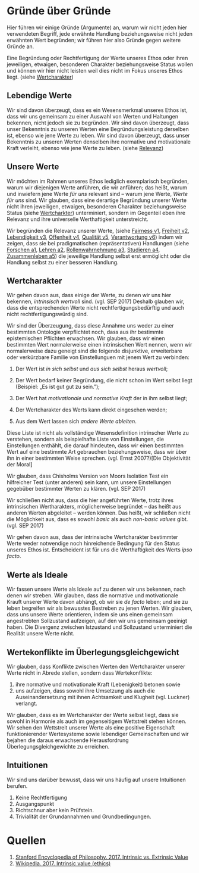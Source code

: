 <!---
   NAME - The NAME of this project is:
ethos

  FILE - The FILENAME of the current file is:
/v5.md

  CREATION - This project was CREATED on:
2017-01-28-16:15:00 UTC

  MODIFICATION - This project was last MODIFIED on:
2017-01-28-16:15:00 UTC

  VERSION - The current VERSION of this project is:
<git-commit-hash>-2017-01-28-16:15:00 UTC

  CREATOR(S) - This project was CREATED by:
Michael Czechowski, Martin Maga

  CONTACT - You can CONTACT the creator(s) or developer(s) of this project at:
E-Mail: mail@martinmaga.de

  COPYRIGHT - The COPYRIGHT holder of this project is:
COPYRIGHT (c) 2016 Martin Maga

  LICENSE - This project is LICENSED under the following license:
Martin Maga 2016 CC BY-SA 4.0 https://creativecommons.org

  SUBFILE – This is a SUBFILE! For more INFORMATION on this project go to:
/README.md
--->

# Gründe über Gründe
Hier führen wir einige Gründe (Argumente) an, warum wir nicht jeden hier verwendeten Begriff, jede erwähnte Handlung beziehungsweise nicht jeden erwähnten Wert begründen; wir führen hier also Gründe gegen weitere Gründe an.

Eine Begründung oder Rechtfertigung der Werte unseres Ethos oder ihren jeweiligen, etwaigen, besonderen Charakter beziehungsweise Status wollen und können wir hier nicht leisten weil dies nicht im Fokus unseres Ethos liegt. (siehe [Wertcharakter](#wertcharakter))

## Lebendige Werte
Wir sind davon überzeugt, dass es ein Wesensmerkmal unseres Ethos ist, dass wir uns gemeinsam zu einer Auswahl von Werten und Haltungen bekennen, nicht jedoch sie zu begründen.
Wir sind davon überzeugt, dass unser Bekenntnis zu unseren Werten eine Begründungsleistung derselben ist, ebenso wie jene Werte zu leben.
Wir sind davon überzeugt, dass unser Bekenntnis zu unseren Werten denselben ihre normative und motivationale Kraft verleiht, ebenso wie jene Werte zu leben.
(siehe [Relevanz](#relevanz))

## Unsere Werte
Wir möchten im Rahmen unseres Ethos lediglich exemplarisch begründen, warum wir diejenigen Werte anführen, die wir anführen; das heißt, warum und inwiefern jene Werte *für uns* relevant sind – warum jene Werte, *Werte für uns* sind.
Wir glauben, dass eine derartige Begründung unserer Werte nicht ihren jeweiligen, etwaigen, besonderen Charakter beziehungsweise Status (siehe [Wertcharkter](#wertcharakter)) unterminiert, sondern im Gegenteil eben ihre Relevanz und ihre universelle Werthaftigkeit unterstreicht.

Wir begründen die Relevanz unserer Werte,
(siehe [Fairness v1](/../contents/values/v1_fairness.md),
[Freiheit v2](../contents/values/v2_freedom.md),
[Lebendigkeit v3](../contents/values/v3_liveliness.md),
[Offenheit v4](../contents/values/v4_openness.md),
[Qualität v5](../contents/values/v5_quality.md),
[Verantwortung v6](../contents/values/v6_responsibility.md))
indem wir zeigen, dass sie bei pradigmatischen (repräsentativen) Handlungen
(siehe [Forschen a1](../contents/actions/a1_research.md),
[Lehren a2](../contents/actions/a2_teach.md),
[Rollenwahrnehmung a3](../contents/actions/a3_roles.md),
[Studieren a4](../contents/actions/a4_study.md),
[Zusammenleben a5](../contents/actions/a5_live.md))
die jeweilige Handlung selbst erst ermöglicht oder die Handlung selbst zu einer besseren Handlung.





<!---
Nicht Was sonder Wie!
--->

<!---
One thought too many. Es geht um die richtigen Gründe.
--->

## Wertcharakter
Wir gehen davon aus, dass einige der Werte, zu denen wir uns hier bekennen, *intrinsisch wertvoll* sind. (vgl. SEP 2017)
Deshalb glauben wir, dass die entsprechenden Werte nicht rechtfertigungsbedürftig und auch nicht rechtfertigungswürdig sind.

Wir sind der Überzeugung, dass diese Annahme uns weder zu einer bestimmten Ontologie verpflichtet noch, dass aus ihr bestimmte epistemischen Pflichten erwachsen.
Wir glauben, dass wir einen bestimmten Wert normalerweise einen intrinsischen Wert nennen, wenn wir normalerweise dazu geneigt sind die folgende disjunktive, erweiterbare oder verkürzbare Familie von Einstellunguen mit jenem Wert zu verbinden:

1. Der Wert ist *in sich selbst* und *aus sich selbst* heraus *wertvoll*;

2. Der Wert bedarf keiner Begründung, die nicht schon im Wert selbst liegt (Beispiel: „Es ist gut gut zu sein.”);

3. Der Wert hat *motivationale und normative Kraft* der in ihm selbst liegt;

4. Der Wertcharakter des Werts kann direkt eingesehen werden;

5. Aus dem Wert lassen sich *andere Werte ableiten*.

Diese Liste ist nicht als vollständige Wesensdefinition intrinscher Werte zu verstehen, sondern als beispielhafte Liste von Einstellungen, die Einstellungen enthählt, die darauf hindeuten, dass wir einen bestimmten Wert auf eine bestimmte Art gebrauchen beziehungsweise, dass wir über ihn in einer bestimmten Weise sprechen. (vgl. Ernst 2007?)[Die Objektivität der Moral]

Wir glauben, dass Chisholms Version von Moors Isolation Test ein hilfreicher Test (unter anderen) sein kann, um unsere Einstellungen gegebüber bestimmter Werten zu klären. (vgl. SEP 2017)

Wir schließen nicht aus, dass die hier angeführten Werte, trotz ihres intrinsischen Wertharakters, möglicherweise begründet – das heißt aus anderen Werten abgeleitet – werden können.
Das heißt, wir schließen nicht die Möglichkeit aus, dass es sowohl *basic* als auch *non-basic values* gibt. (vgl. SEP 2017)

Wir gehen davon aus, dass der intrinsische Wertcharakter bestimmter Werte weder notwendige noch hinreichende Bedingung für den Status unseres Ethos ist.
Entscheident ist für uns die Werthaftigkeit des Werts *ipso facto*.

## Werte als Ideale
Wir fassen unsere Werte als Ideale auf zu denen wir uns bekennen, nach denen wir streben.
Wir glauben, dass die normative und motivationale Krauft unserer Werte davon abhängt, ob wir sie *de facto* leben; und sie zu leben begreifen wir als bewusstes Bestreben zu jenen Werten.
Wir glauben, dass uns unsere Werte orientieren, indem sie uns einen gemeinsam angestrebten Sollzustand aufzeigen, auf den wir uns gemeinsam geeinigt haben.
Die Divergenz zwischen Istzustand und Sollzustand unterminiert die Realität unsere Werte nicht.

## Wertekonflikte im Überlegungsgleichgewicht
Wir glauben, dass Konflikte zwischen Werten den Wertcharakter unserer Werte nicht in Abrede stellen, sondern dass Wertekonflikte:

1. ihre normative und motivationale Kraft (Lebenigkeit) betonen sowie
2. uns aufzeigen, dass sowohl ihre Umsetzung als auch die Auseinandersetzung mit ihnen Achtsamkeit und Klugheit (vgl. Luckner) verlangt.

Wir glauben, dass es im Wertcharakter der Werte selbst liegt, dass sie sowohl in Harmonie als auch im gegenseitigem Wettstreit stehen können.
Wir sehen den Wettstreit unserer Werte als eine positive Eigenschaft funktionierender Wertesysteme sowie lebendiger Gemeinschaften und wir bejahen die daraus erwachsende Herausfordrung Überlegungsgleichgewichte zu erreichen.

## Intuitionen
Wir sind uns darüber bewusst, dass wir uns häufig auf unsere Intuitionen berufen.
1. Keine Rechtfertigung
2. Ausgangspunkt
3. Richtschnur aber kein Prüfstein.
4. Trivialität der Grundannahmen und Grundbedingungen.


# Quellen
1. [Stanford Encyclopedia of Philosophy. 2017. Intrinsic vs. Extrinsic Value](https://plato.stanford.edu/entries/value-intrinsic-extrinsic)
2. [Wikipedia. 2017. Intrinsic value (ethics)](https://en.wikipedia.org/wiki/Intrinsic_value_(ethics))
